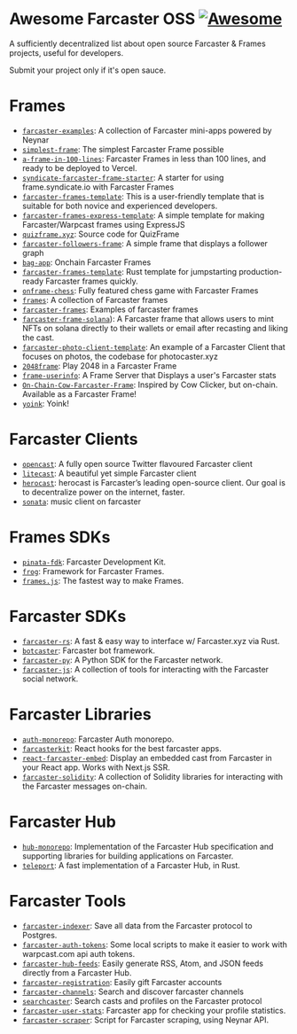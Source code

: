 # Awesome Farcaster OSS [![Awesome](https://awesome.re/badge.svg)](https://github.com/FTCHD/awesome-farcaster-dev)

A sufficiently decentralized list about open source Farcaster & Frames projects, useful for developers.

Submit your project only if it's open sauce.

# Frames
- [`farcaster-examples`](https://github.com/neynarxyz/farcaster-examples): A collection of Farcaster mini-apps powered by Neynar 
- [`simplest-frame`](https://github.com/depatchedmode/simplest-frame): The simplest Farcaster Frame possible 
- [`a-frame-in-100-lines`](https://github.com/Zizzamia/a-frame-in-100-lines): Farcaster Frames in less than 100 lines, and ready to be deployed to Vercel. 
- [`syndicate-farcaster-frame-starter`](https://github.com/WillPapper/syndicate-farcaster-frame-starter): A starter for using frame.syndicate.io with Farcaster Frames 
- [`farcaster-frames-template`](https://github.com/nekofar/farcaster-frames-template): This is a user-friendly template that is suitable for both novice and experienced developers. 
- [`farcaster-frames-express-template`](https://github.com/SamBroner/farcaster-frames-express-template): A simple template for making Farcaster/Warpcast frames using ExpressJS 
- [`quizframe.xyz`](https://github.com/w1nt3r-eth/quizframe.xyz): Source code for QuizFrame 
- [`farcaster-followers-frame`](https://github.com/karmacoma-eth/farcaster-followers-frame): A simple frame that displays a follower graph 
- [`bag-app`](https://github.com/Destiner/bag-app): Onchain Farcaster Frames 
- [`farcaster-frames-template`](https://github.com/jpgonzalezra/farcaster-frames-template): Rust template for jumpstarting production-ready Farcaster frames quickly. 
- [`onframe-chess`](https://github.com/fiveoutofnine/onframe-chess): Fully featured chess game with Farcaster Frames 
- [`frames`](https://github.com/gskril/frames): A collection of Farcaster frames 
- [`farcaster-frames`](https://github.com/stuckinaboot/farcaster-frames): Examples of farcaster frames 
- [`farcaster-frame-solana`](https://github.com/avneesh0612/farcaster-frame-solana)): A Farcaster frame that allows users to mint NFTs on solana directly to their wallets or email after recasting and liking the cast.
- [`farcaster-photo-client-template`](PinataCloud/farcaster-photo-client-template): An example of a Farcaster Client that focuses on photos, the codebase for photocaster.xyz 
- [`2048frame`](https://github.com/Montoya/2048frame): Play 2048 in a Farcaster Frame 
- [`frame-userinfo`](https://github.com/sagar-a16z/frame-userinfo): A Frame Server that Displays a user's Farcaster stats 
- [`On-Chain-Cow-Farcaster-Frame`](https://github.com/WillPapper/On-Chain-Cow-Farcaster-Frame): Inspired by Cow Clicker, but on-chain. Available as a Farcaster Frame! 
- [`yoink`](https://github.com/horsefacts/yoink): Yoink! 

# Farcaster Clients
- [`opencast`](https://github.com/stephancill/opencast): A fully open source Twitter flavoured Farcaster client 
- [`litecast`](https://github.com/dylsteck/litecast): A beautiful yet simple Farcaster client 
- [`herocast`](https://github.com/hero-org/herocast): herocast is Farcaster’s leading open-source client. Our goal is to decentralize power on the internet, faster. 
- [`sonata`](https://github.com/Coop-Records/sonata): music client on farcaster 

# Frames SDKs
- [`pinata-fdk`](https://github.com/PinataCloud/pinata-fdk): Farcaster Development Kit.
- [`frog`](https://github.com/wevm/frog): Framework for Farcaster Frames.
- [`frames.js`](https://github.com/framesjs/frames.js): The fastest way to make Frames.

# Farcaster SDKs
- [`farcaster-rs`](https://github.com/TheLDB/farcaster-rs): A fast & easy way to interface w/ Farcaster.xyz via Rust.
- [`botcaster`](https://github.com/BigWhaleLabs/botcaster): Farcaster bot framework.
- [`farcaster-py`](https://github.com/a16z/farcaster-py): A Python SDK for the Farcaster network.
- [`farcaster-js`](https://github.com/standard-crypto/farcaster-js): A collection of tools for interacting with the Farcaster social network.

# Farcaster Libraries
- [`auth-monorepo`](https://github.com/farcasterxyz/auth-monorepo): Farcaster Auth monorepo.
- [`farcasterkit`](https://github.com/dylsteck/farcasterkit): React hooks for the best farcaster apps.
- [`react-farcaster-embed`](https://github.com/pugson/react-farcaster-embed): Display an embedded cast from Farcaster in your React app. Works with Next.js SSR. 
- [`farcaster-solidity`](https://github.com/pavlovdog/farcaster-solidity): A collection of Solidity libraries for interacting with the Farcaster messages on-chain.

# Farcaster Hub
- [`hub-monorepo`](https://github.com/farcasterxyz/hub-monorepo): Implementation of the Farcaster Hub specification and supporting libraries for building applications on Farcaster.
- [`teleport`](https://github.com/OpenFarcaster/teleport): A fast implementation of a Farcaster Hub, in Rust. 

# Farcaster Tools
- [`farcaster-indexer`](https://github.com/gskril/farcaster-indexer): Save all data from the Farcaster protocol to Postgres.
- [`farcaster-auth-tokens`](https://github.com/davidfurlong/farcaster-auth-tokens): Some local scripts to make it easier to work with warpcast.com api auth tokens. 
- [`farcaster-hub-feeds`](https://github.com/gskril/farcaster-hub-feeds): Easily generate RSS, Atom, and JSON feeds directly from a Farcaster Hub. 
- [`farcaster-registration`](https://github.com/gskril/farcaster-registration): Easily gift Farcaster accounts 
- [`farcaster-channels`](https://github.com/davidfurlong/farcaster-channels): Search and discover farcaster channels 
- [`searchcaster`](https://github.com/gskril/searchcaster): Search casts and profiles on the Farcaster protocol 
- [`farcaster-user-stats`](https://github.com/mattwelter/farcaster-user-stats): Farcaster app for checking your profile statistics. 
- [`farcaster-scraper`](https://github.com/leo5imon/farcaster-scraper): Script for Farcaster scraping, using Neynar API. 




